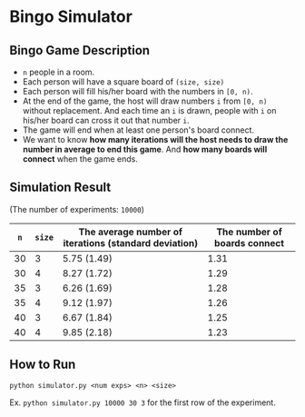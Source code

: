 # Bingo Simulator

## Bingo Game Description
* `n` people in a room.
* Each person will have a square board of `(size, size)`
* Each person will fill his/her board with the numbers in `[0, n)`.
* At the end of the game, the host will draw numbers `i` from `[0, n)` without replacement.
And each time an `i` is drawn, people with `i` on his/her board can cross it out that number `i`.
* The game will end when at least one person's board connect.
* We want to know **how many iterations will the host needs to draw the number in average to end this game**.
And **how many boards will connect** when the game ends.

## Simulation Result

(The number of experiments: `10000`)

|`n`|`size`|The average number of iterations (standard deviation)|The number of boards connect|
|---|---|---|---|
|30|3|5.75 (1.49)|1.31|
|30|4|8.27 (1.72)|1.29|
|35|3|6.26 (1.69)|1.28|
|35|4|9.12 (1.97)|1.26|
|40|3|6.67 (1.84)|1.25|
|40|4|9.85 (2.18)|1.23|

## How to Run
`python simulator.py <num exps> <n> <size>`

Ex. `python simulator.py 10000 30 3` for the first row of the experiment.
